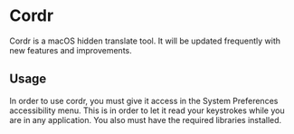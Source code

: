 <h1> Cordr</h1>
Cordr is a macOS hidden translate tool. It will be updated frequently with new features and improvements.


<h2>Usage</h3>
In order to use cordr, you must give it access in the System Preferences accessibility menu. This is in order to let it read your keystrokes while you are in any application. You also must have the required libraries installed.
